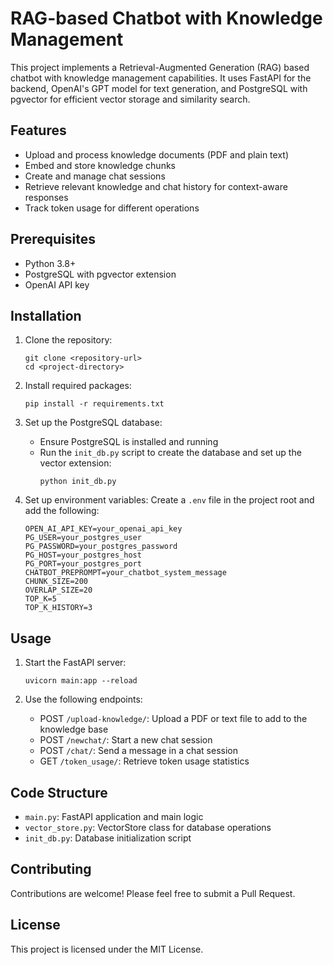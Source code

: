 # RAG-based Chatbot with Knowledge Management

This project implements a Retrieval-Augmented Generation (RAG) based chatbot with knowledge management capabilities. It uses FastAPI for the backend, OpenAI's GPT model for text generation, and PostgreSQL with pgvector for efficient vector storage and similarity search.

## Features

- Upload and process knowledge documents (PDF and plain text)
- Embed and store knowledge chunks
- Create and manage chat sessions
- Retrieve relevant knowledge and chat history for context-aware responses
- Track token usage for different operations

## Prerequisites

- Python 3.8+
- PostgreSQL with pgvector extension
- OpenAI API key

## Installation

1. Clone the repository:

   ```
   git clone <repository-url>
   cd <project-directory>
   ```

2. Install required packages:

   ```
   pip install -r requirements.txt
   ```

3. Set up the PostgreSQL database:

   - Ensure PostgreSQL is installed and running
   - Run the `init_db.py` script to create the database and set up the vector extension:
     ```
     python init_db.py
     ```

4. Set up environment variables:
   Create a `.env` file in the project root and add the following:
   ```
   OPEN_AI_API_KEY=your_openai_api_key
   PG_USER=your_postgres_user
   PG_PASSWORD=your_postgres_password
   PG_HOST=your_postgres_host
   PG_PORT=your_postgres_port
   CHATBOT_PREPROMPT=your_chatbot_system_message
   CHUNK_SIZE=200
   OVERLAP_SIZE=20
   TOP_K=5
   TOP_K_HISTORY=3
   ```

## Usage

1. Start the FastAPI server:

   ```
   uvicorn main:app --reload
   ```

2. Use the following endpoints:
   - POST `/upload-knowledge/`: Upload a PDF or text file to add to the knowledge base
   - POST `/newchat/`: Start a new chat session
   - POST `/chat/`: Send a message in a chat session
   - GET `/token_usage/`: Retrieve token usage statistics

## Code Structure

- `main.py`: FastAPI application and main logic
- `vector_store.py`: VectorStore class for database operations
- `init_db.py`: Database initialization script

## Contributing

Contributions are welcome! Please feel free to submit a Pull Request.

## License

This project is licensed under the MIT License.
